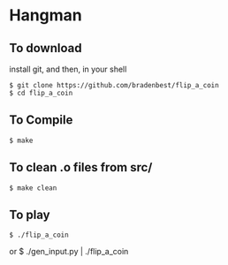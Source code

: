 # Hangman

To download
-
install git, and then, in your shell

    $ git clone https://github.com/bradenbest/flip_a_coin
    $ cd flip_a_coin

To Compile
-
    $ make

To clean .o files from src/
-
    $ make clean

To play
-
    $ ./flip_a_coin
or
    $ ./gen_input.py | ./flip_a_coin
